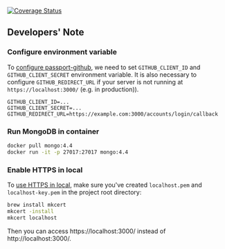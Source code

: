 [![Coverage Status](https://coveralls.io/repos/github/KengoTODA/test-backend/badge.svg?branch=master)](https://coveralls.io/github/KengoTODA/test-backend?branch=master)

## Developers' Note

### Configure environment variable

To [configure passport-github](https://github.com/jaredhanson/passport-github/tree/46b96e8ad4af7a3f30532316ab2ce6cc36316ed2#configure-strategy), we need to set `GITHUB_CLIENT_ID` and `GITHUB_CLIENT_SECRET` environment variable.
It is also necessary to configure `GITHUB_REDIRECT_URL` if your server is not running at `https://localhost:3000/` (e.g. in production)).

```
GITHUB_CLIENT_ID=...
GITHUB_CLIENT_SECRET=...
GITHUB_REDIRECT_URL=https://example.com:3000/accounts/login/callback
```

### Run MongoDB in container

```sh
docker pull mongo:4.4
docker run -it -p 27017:27017 mongo:4.4
```

### Enable HTTPS in local

To [use HTTPS in local](https://web.dev/how-to-use-local-https/), make sure you've created `localhost.pem` and `localhost-key.pem` in the project root directory:

```sh
brew install mkcert
mkcert -install
mkcert localhost
```

Then you can access https://localhost:3000/ instead of http://localhost:3000/.
